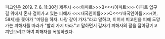피고인은 2019. 7. 6. 11:30경 제주시 <<<아파트>>>B<<</아파트>>> 아파트 입구 길 위에서 혼자 걸어가고 있는 피해자 <<<내국인이름>>>C<<</내국인이름>>>(여, 58세)를 쫓아가 "미팅을 하자. 나랑 같이 가자."라고 말하고, 이어서 피고인을 피해 도망가는 피해자를 따라가 "빨리 가지 마라."고 말하면서 갑자기 피해자의 팔을 잡아당기고 껴안으려고 하여 피해자를 폭행하였다.